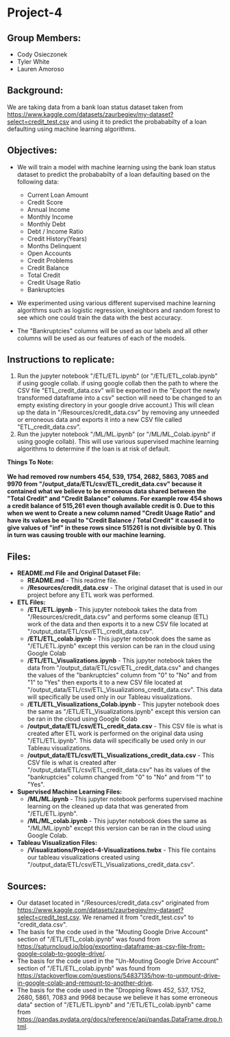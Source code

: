 # Project-4
## **Group Members:**
- Cody Osieczonek
- Tyler White
- Lauren Amoroso

## **Background:**
We are taking data from a bank loan status dataset taken from https://www.kaggle.com/datasets/zaurbegiev/my-dataset?select=credit_test.csv and using it to predict the probababilty of a loan defaulting using machine learning algorithms.

## **Objectives:**
- We will train a model with machine learning using the bank loan status dataset to predict the probababilty of a loan defaulting based on the following data:
  - Current Loan Amount
  - Credit Score
  - Annual Income
  - Monthly Income
  - Monthly Debt
  - Debt / Income Ratio
  - Credit History(Years)
  - Months Delinquent
  - Open Accounts
  - Credit Problems
  - Credit Balance
  - Total Credit
  - Credit Usage Ratio
  - Bankruptcies

- We experimented using various different supervised machine learning algorithms such as logistic regression, kneighbors and random forest to see which one could train the data with the best accuracy.
- The "Bankruptcies" columns will be used as our labels and all other columns will be used as our features of each of the models.

## **Instructions to replicate:**
1. Run the jupyter notebook "/ETL/ETL.ipynb" (or "/ETL/ETL_colab.ipynb" if using google collab. if using google collab then the path to where the CSV file "ETL_credit_data.csv" will be exported in the "Export the newly transformed dataframe into a csv" section will need to be changed to an empty existing directory in your google drive account.) This will clean up the data in "/Resources/credit_data.csv" by removing any unneeded or erroneous data and exports it into a new CSV file called "ETL_credit_data.csv".
2. Run the jupyter notebook "/ML/ML.ipynb" (or "/ML/ML_Colab.ipynb" if using google collab). This will use various supervised machine learning algorithms to determine if the loan is at risk of default.

**Things To Note:**  \
  \
**We had removed row numbers 454, 539, 1754, 2682, 5863, 7085 and 9970 from "/output_data/ETL/csv/ETL_credit_data.csv" because it contained what we believe to be erroneous data shared between the "Total Credit" and "Credit Balance" columns. For example row 454 shows a credit balance of 515,261 even though available credit is 0. Due to this when we went to Create a new column named "Credit Usage Ratio" and have its values be equal to "Credit Balance / Total Credit" it caused it to give values of "inf" in these rows since 515261 is not divisible by 0. This in turn was causing trouble with our machine learning.**

## **Files:**
- **README.md File and Original Dataset File:**
  - **README.md** - This readme file.
  - **/Resources/credit_data.csv** - The original dataset that is used in our project before any ETL work was performed.
- **ETL Files:**
  - **/ETL/ETL.ipynb** - This jupyter notebook takes the data from "/Resources/credit_data.csv" and performs some cleanup (ETL) work of the data and then exports it to a new CSV file located at "/output_data/ETL/csv/ETL_credit_data.csv".
  - **/ETL/ETL_colab.ipynb** - This jupyter notebook does the same as "/ETL/ETL.ipynb" except this version can be ran in the cloud using Google Colab
  - **/ETL/ETL_Visualizations.ipynb** - This jupyter notebook takes the data from "/output_data/ETL/csv/ETL_credit_data.csv" and changes the values of the "bankruptcies" column from "0" to "No" and from "1" to "Yes" then exports it to a new CSV file located at "/output_data/ETL/csv/ETL_Visualizations_credit_data.csv". This data will specifically be used only in our Tableau visualizations.
  - **/ETL/ETL_Visualizations_Colab.ipynb** - This jupyter notebook does the same as "/ETL/ETL_Visualizations.ipynb" except this version can be ran in the cloud using Google Colab
  - **/output_data/ETL/csv/ETL_credit_data.csv** - This CSV file is what is created after ETL work is performed on the original data using "/ETL/ETL.ipynb". This data will specifically be used only in our Tableau visualizations.
  - **/output_data/ETL/csv/ETL_Visualizations_credit_data.csv** - This CSV file is what is created after "/output_data/ETL/csv/ETL_credit_data.csv" has its values of the "bankruptcies" column changed from "0" to "No" and from "1" to "Yes". 
- **Supervised Machine Learning Files:**
  - **/ML/ML.ipynb** - This jupyter notebook performs supervised machine learning on the cleaned up data that was generated from "/ETL/ETL.ipynb".
  - **/ML/ML_colab.ipynb** - This jupyter notebook does the same as "/ML/ML.ipynb" except this version can be ran in the cloud using Google Colab.
- **Tableau Visualization Files:**
  - **/Visualizations/Project-4-Visualizations.twbx** - This file contains our tableau visualizations created using "/output_data/ETL/csv/ETL_Visualizations_credit_data.csv".

## **Sources:**
- Our dataset located in "/Resources/credit_data.csv" originated from https://www.kaggle.com/datasets/zaurbegiev/my-dataset?select=credit_test.csv. We renamed it from "credit_test.csv" to "credit_data.csv".
- The basis for the code used in the "Mouting Google Drive Account" section of "/ETL/ETL_colab.ipynb" was found from https://saturncloud.io/blog/exporting-dataframe-as-csv-file-from-google-colab-to-google-drive/.
- The basis for the code used in the "Un-Mouting Google Drive Account" section of "/ETL/ETL_colab.ipynb" was found from https://stackoverflow.com/questions/54837135/how-to-unmount-drive-in-google-colab-and-remount-to-another-drive.
- The basis for the code used in the "Dropping Rows 452, 537, 1752, 2680, 5861, 7083 and 9968 because we believe it has some erroneous data" section of "/ETL/ETL.ipynb" and "/ETL/ETL_colab.ipynb" came from https://pandas.pydata.org/docs/reference/api/pandas.DataFrame.drop.html.